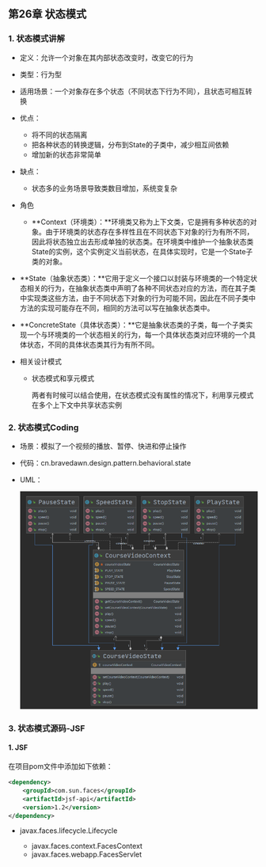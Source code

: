 ## 第26章 状态模式

### 1. 状态模式讲解

* 定义：允许一个对象在其内部状态改变时，改变它的行为

* 类型：行为型

* 适用场景：一个对象存在多个状态（不同状态下行为不同），且状态可相互转换

* 优点：

  * 将不同的状态隔离
  * 把各种状态的转换逻辑，分布到State的子类中，减少相互间依赖
  * 增加新的状态非常简单

* 缺点：

  * 状态多的业务场景导致类数目增加，系统变复杂

* 角色

  * **Context（环境类）：**环境类又称为上下文类，它是拥有多种状态的对象。由于环境类的状态存在多样性且在不同状态下对象的行为有所不同，因此将状态独立出去形成单独的状态类。在环境类中维护一个抽象状态类State的实例，这个实例定义当前状态，在具体实现时，它是一个State子类的对象。
* **State（抽象状态类）：**它用于定义一个接口以封装与环境类的一个特定状态相关的行为，在抽象状态类中声明了各种不同状态对应的方法，而在其子类中实现类这些方法，由于不同状态下对象的行为可能不同，因此在不同子类中方法的实现可能存在不同，相同的方法可以写在抽象状态类中。
  
* **ConcreteState（具体状态类）：**它是抽象状态类的子类，每一个子类实现一个与环境类的一个状态相关的行为，每一个具体状态类对应环境的一个具体状态，不同的具体状态类其行为有所不同。
  
* 相关设计模式

  * 状态模式和享元模式

    两者有时候可以结合使用，在状态模式没有属性的情况下，利用享元模式在多个上下文中共享状态实例

### 2. 状态模式Coding

* 场景：模拟了一个视频的播放、暂停、快进和停止操作

* 代码：cn.bravedawn.design.pattern.behavioral.state

* UML：

  ![](../../../笔记图片/11/66.png)

### 3. 状态模式源码-JSF

#### 1. JSF

在项目pom文件中添加如下依赖：

```xml
<dependency>
    <groupId>com.sun.faces</groupId>
    <artifactId>jsf-api</artifactId>
    <version>1.2</version>
</dependency>
```

* javax.faces.lifecycle.Lifecycle

  * javax.faces.context.FacesContext
  * javax.faces.webapp.FacesServlet
  
  